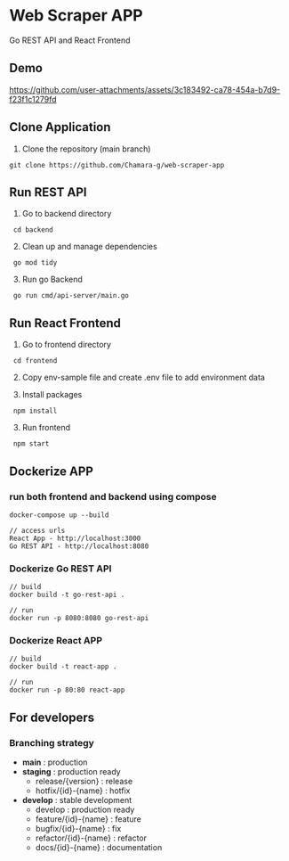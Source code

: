 # Web Scraper APP

Go REST API and React Frontend

## Demo

https://github.com/user-attachments/assets/3c183492-ca78-454a-b7d9-f23f1c1279fd

## Clone Application

1.  Clone the repository (main branch)

```
git clone https://github.com/Chamara-g/web-scraper-app
```

## Run REST API

1.  Go to backend directory

```
 cd backend
```

2.  Clean up and manage dependencies

```
 go mod tidy
```

3. Run go Backend

```
 go run cmd/api-server/main.go
```

## Run React Frontend

1.  Go to frontend directory

```
 cd frontend
```

2.  Copy env-sample file and create .env file to add environment data

3.  Install packages

```
 npm install
```

3. Run frontend

```
 npm start
```

## Dockerize APP

### run both frontend and backend using compose

```
docker-compose up --build

// access urls
React App - http://localhost:3000
Go REST API - http://localhost:8080
```

### Dockerize Go REST API

```
// build
docker build -t go-rest-api .

// run
docker run -p 8080:8080 go-rest-api
```

### Dockerize React APP

```
// build
docker build -t react-app .

// run
docker run -p 80:80 react-app
```

## For developers

### Branching strategy

- **main** : production
- **staging** : production ready
  - release/{version} : release
  - hotfix/{id}-{name} : hotfix
- **develop** : stable development
  - develop : production ready
  - feature/{id}-{name} : feature
  - bugfix/{id}-{name} : fix
  - refactor/{id}-{name} : refactor
  - docs/{id}-{name} : documentation
